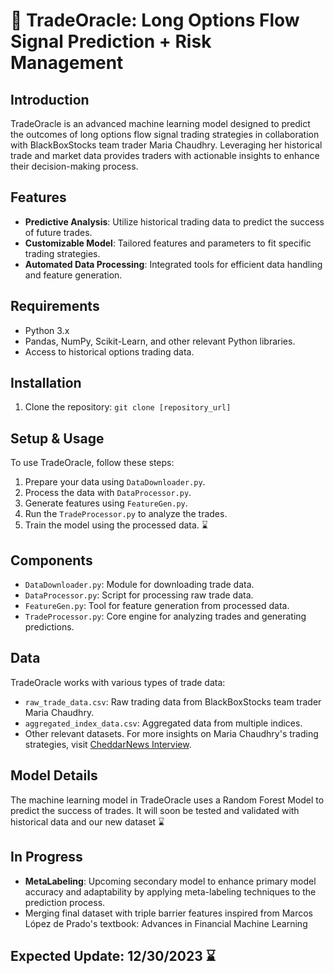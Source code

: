 
# 🔮 TradeOracle: Long Options Flow Signal Prediction + Risk Management

## Introduction
TradeOracle is an advanced machine learning model designed to predict the outcomes of long options flow signal trading strategies in collaboration with BlackBoxStocks team trader Maria Chaudhry. Leveraging her historical trade and market data provides traders with actionable insights to enhance their decision-making process.

## Features
- **Predictive Analysis**: Utilize historical trading data to predict the success of future trades.
- **Customizable Model**: Tailored features and parameters to fit specific trading strategies.
- **Automated Data Processing**: Integrated tools for efficient data handling and feature generation.

## Requirements
- Python 3.x
- Pandas, NumPy, Scikit-Learn, and other relevant Python libraries.
- Access to historical options trading data.

## Installation
1. Clone the repository: `git clone [repository_url]`

##  Setup & Usage
To use TradeOracle, follow these steps:
1. Prepare your data using `DataDownloader.py`.
2. Process the data with `DataProcessor.py`.
3. Generate features using `FeatureGen.py`.
4. Run the `TradeProcessor.py` to analyze the trades.
5. Train the model using the processed data. ⌛ 

## Components
- `DataDownloader.py`: Module for downloading trade data.
- `DataProcessor.py`: Script for processing raw trade data.
- `FeatureGen.py`: Tool for feature generation from processed data.
- `TradeProcessor.py`: Core engine for analyzing trades and generating predictions.

## Data
TradeOracle works with various types of trade data:
- `raw_trade_data.csv`: Raw trading data from BlackBoxStocks team trader Maria Chaudhry.
- `aggregated_index_data.csv`: Aggregated data from multiple indices.
- Other relevant datasets.
For more insights on Maria Chaudhry's trading strategies, visit [CheddarNews Interview](https://www.youtube.com/watch?v=FfGfNnhXVFM).

## Model Details
The machine learning model in TradeOracle uses a Random Forest Model to predict the success of trades. It will soon be tested and validated with historical data and our new dataset ⌛

## In Progress
- **MetaLabeling**: Upcoming secondary model to enhance primary model accuracy and adaptability by applying meta-labeling techniques to the prediction process.
- Merging final dataset with triple barrier features inspired from Marcos López de Prado's textbook: Advances in Financial Machine Learning 

## Expected Update: 12/30/2023 ⌛
